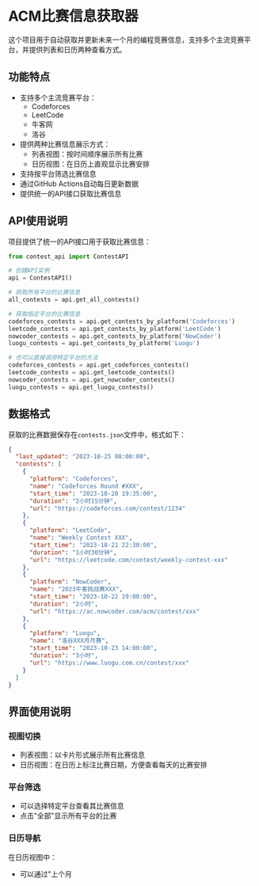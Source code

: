 # ACM比赛信息获取器

这个项目用于自动获取并更新未来一个月的编程竞赛信息，支持多个主流竞赛平台，并提供列表和日历两种查看方式。

## 功能特点

- 支持多个主流竞赛平台：
  - Codeforces
  - LeetCode
  - 牛客网
  - 洛谷
- 提供两种比赛信息展示方式：
  - 列表视图：按时间顺序展示所有比赛
  - 日历视图：在日历上直观显示比赛安排
- 支持按平台筛选比赛信息
- 通过GitHub Actions自动每日更新数据
- 提供统一的API接口获取比赛信息

## API使用说明

项目提供了统一的API接口用于获取比赛信息：

```python
from contest_api import ContestAPI

# 创建API实例
api = ContestAPI()

# 获取所有平台的比赛信息
all_contests = api.get_all_contests()

# 获取指定平台的比赛信息
codeforces_contests = api.get_contests_by_platform('Codeforces')
leetcode_contests = api.get_contests_by_platform('LeetCode')
nowcoder_contests = api.get_contests_by_platform('NowCoder')
luogu_contests = api.get_contests_by_platform('Luogu')

# 也可以直接调用特定平台的方法
codeforces_contests = api.get_codeforces_contests()
leetcode_contests = api.get_leetcode_contests()
nowcoder_contests = api.get_nowcoder_contests()
luogu_contests = api.get_luogu_contests()
```

## 数据格式

获取的比赛数据保存在`contests.json`文件中，格式如下：

```json
{
  "last_updated": "2023-10-25 08:00:00",
  "contests": [
    {
      "platform": "Codeforces",
      "name": "Codeforces Round #XXX",
      "start_time": "2023-10-20 19:35:00",
      "duration": "2小时15分钟",
      "url": "https://codeforces.com/contest/1234"
    },
    {
      "platform": "LeetCode",
      "name": "Weekly Contest XXX",
      "start_time": "2023-10-21 22:30:00",
      "duration": "1小时30分钟",
      "url": "https://leetcode.com/contest/weekly-contest-xxx"
    },
    {
      "platform": "NowCoder",
      "name": "2023牛客挑战赛XXX",
      "start_time": "2023-10-22 19:00:00",
      "duration": "2小时",
      "url": "https://ac.nowcoder.com/acm/contest/xxx"
    },
    {
      "platform": "Luogu",
      "name": "洛谷XXX月月赛",
      "start_time": "2023-10-23 14:00:00",
      "duration": "3小时",
      "url": "https://www.luogu.com.cn/contest/xxx"
    }
  ]
}
```

## 界面使用说明

### 视图切换
- 列表视图：以卡片形式展示所有比赛信息
- 日历视图：在日历上标注比赛日期，方便查看每天的比赛安排

### 平台筛选
- 可以选择特定平台查看其比赛信息
- 点击"全部"显示所有平台的比赛

### 日历导航
在日历视图中：
- 可以通过"上个月